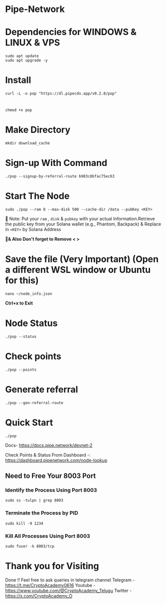 # Pipe-Network
# Dependencies for WINDOWS & LINUX & VPS
```
sudo apt update
sudo apt upgrade -y
```

# Install
```
curl -L -o pop "https://dl.pipecdn.app/v0.2.8/pop"

```

#
```
chmod +x pop
```
# Make Directory

```
mkdir download_cache
```

# Sign-up With Command

```
./pop --signup-by-referral-route b903c8bfac75ec63
```

# Start The Node

```
sudo ./pop --ram 8 --max-disk 500 --cache-dir /data --pubKey <KEY>
```
🚩 Note: Put your `ram` , `disk` & `pubkey` with your actual Information.Retrieve the public key from your Solana wallet (e.g., Phantom, Backpack) & Replace in `<KEY>` by Solana Address

🚩**& Also Don't forget to Remove < >**



# Save the file (Very Important)  (Open a different WSL window or Ubuntu for this)

```
nano ~/node_info.json
```
**Ctrl+x to Exit**

# Node Status

```
./pop --status
```

# Check points

```
./pop --points
```

# Generate referral

```
./pop --gen-referral-route
```

# Quick Start

```
./pop
```

Docs- https://docs.pipe.network/devnet-2

Check Points & Status From Dashboard -: https://dashboard.pipenetwork.com/node-lookup

## Need to Free Your 8003 Port

### Identify the Process Using Port 8003
```
sudo ss -tulpn | grep 8003
```

### Terminate the Process by PID
```
sudo kill -9 1234
```

### Kill All Processes Using Port 8003
```
sudo fuser -k 8003/tcp
```

# Thank you for Visiting
Done !! Feel free to ask queries in telegram channel
Telegram - https://t.me/CryptoAcademy0616
Youtube - https://www.youtube.com/@CryptoAcademy_Telugu
Twitter - https://x.com/CryptoAcademy_O

